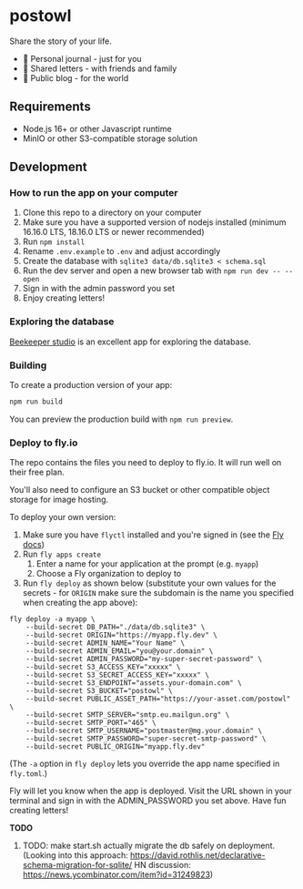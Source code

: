 # postowl

Share the story of your life.

- 🧡 Personal journal - just for you
- 💛 Shared letters - with friends and family
- 💚 Public blog - for the world

## Requirements

- Node.js 16+ or other Javascript runtime
- MinIO or other S3-compatible storage solution

## Development

### How to run the app on your computer

1. Clone this repo to a directory on your computer
1. Make sure you have a supported version of nodejs installed (minimum 16.16.0 LTS, 18.16.0 LTS or newer recommended)
1. Run `npm install`
1. Rename `.env.example` to `.env` and adjust accordingly
1. Create the database with `sqlite3 data/db.sqlite3 < schema.sql`
1. Run the dev server and open a new browser tab with `npm run dev -- --open`
1. Sign in with the admin password you set
1. Enjoy creating letters!

### Exploring the database

[Beekeeper studio](https://github.com/beekeeper-studio/beekeeper-studio/releases) is an excellent app for exploring the database.

### Building

To create a production version of your app:

```bash
npm run build
```

You can preview the production build with `npm run preview`.

### Deploy to fly.io

The repo contains the files you need to deploy to fly.io. It will run well on their free plan.

You'll also need to configure an S3 bucket or other compatible object storage for image hosting.

To deploy your own version:

1. Make sure you have `flyctl` installed and you're signed in (see the [Fly docs](https://fly.io/docs/hands-on/install-flyctl/))
1. Run `fly apps create`
    1. Enter a name for your application at the prompt (e.g. `myapp`)
    1. Choose a Fly organization to deploy to
1. Run `fly deploy` as shown below (substitute your own values for the secrets - for `ORIGIN` make sure the subdomain is the name you specified when creating the app above):

```
fly deploy -a myapp \
    --build-secret DB_PATH="./data/db.sqlite3" \
    --build-secret ORIGIN="https://myapp.fly.dev" \
    --build-secret ADMIN_NAME="Your Name" \
    --build-secret ADMIN_EMAIL="you@your.domain" \
    --build-secret ADMIN_PASSWORD="my-super-secret-password" \
    --build-secret S3_ACCESS_KEY="xxxxx" \
    --build-secret S3_SECRET_ACCESS_KEY="xxxxx" \
    --build-secret S3_ENDPOINT="assets.your-domain.com" \
    --build-secret S3_BUCKET="postowl" \
    --build-secret PUBLIC_ASSET_PATH="https://your-asset.com/postowl" \
    --build-secret SMTP_SERVER="smtp.eu.mailgun.org" \
    --build-secret SMTP_PORT="465" \
    --build-secret SMTP_USERNAME="postmaster@mg.your.domain" \
    --build-secret SMTP_PASSWORD="super-secret-smtp-password" \
    --build-secret PUBLIC_ORIGIN="myapp.fly.dev"
```

(The `-a` option in `fly deploy` lets you override the app name specified in `fly.toml`.) 

Fly will let you know when the app is deployed. Visit the URL shown in your terminal and sign in with the ADMIN_PASSWORD you set above. Have fun creating letters!

**TODO**

1. TODO: make start.sh actually migrate the db safely on deployment. (Looking into this approach: https://david.rothlis.net/declarative-schema-migration-for-sqlite/ HN discussion: https://news.ycombinator.com/item?id=31249823)
